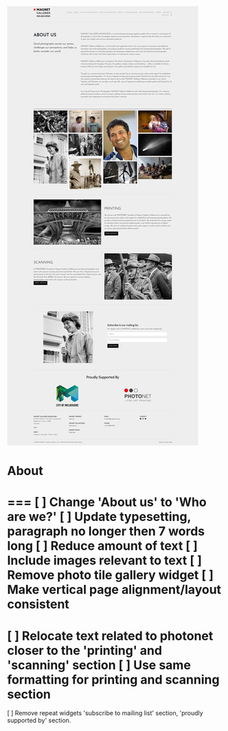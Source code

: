 ![](2021-11-27-12-30-36.png)

# About
===
[ ] Change 'About us' to 'Who are we?'
[ ] Update typesetting, paragraph no longer then 7 words long
[ ] Reduce amount of text
[ ] Include images relevant to text
[ ] Remove photo tile gallery widget
[ ] Make vertical page alignment/layout consistent
===
[ ] Relocate text related to photonet closer to the 'printing' and 'scanning' section
[ ] Use same formatting for printing and scanning section
===
[ ] Remove repeat widgets 'subscribe to mailing list' section, 'proudly supported by' section.